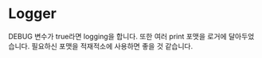 # Logger

DEBUG 변수가 true라면 logging을 합니다.
또한 여러 print 포맷을 로거에 달아두었습니다.
필요하신 포맷을 적재적소에 사용하면 좋을 것 같습니다.
